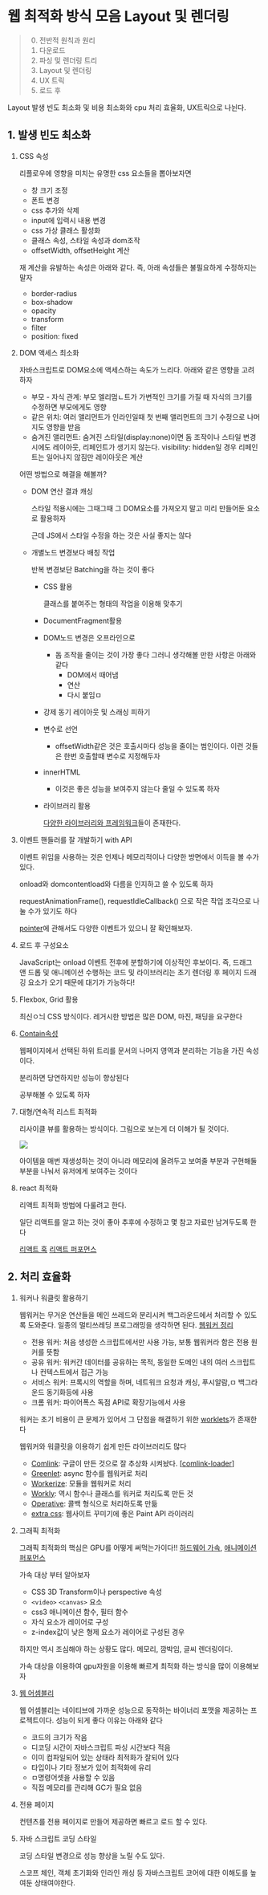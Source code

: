 # 웹 최적화 방식 모음 Layout 및 렌더링

> 0. 전반적 원칙과 원리
> 1. 다운로드
> 2. 파싱 및 렌더링 트리
> 3. Layout 및 렌더링
> 4. UX 트릭
> 5. 로드 후

Layout 발생 빈도 최소화 및 비용 최소화와 cpu 처리 효율화, UX트릭으로 나뉜다.

## 1. 발생 빈도 최소화

1. CSS 속성

   리플로우에 영향을 미치는 유명한 css 요소들을 뽑아보자면

   - 창 크기 조정
   - 폰트 변경
   - css 추가와 삭제
   - input에 입력시 내용 변경
   - css 가상 클래스 활성화
   - 클래스 속성, 스타일 속성과 dom조작
   - offsetWidth, offsetHeight 계산

   재 계산을 유발하는 속성은 아래와 같다. 즉, 아래 속성들은 불필요하게 수정하지는 말자

   - border-radius
   - box-shadow
   - opacity
   - transform
   - filter
   - position: fixed

2. DOM 액세스 최소화

   자바스크립트로 DOM요소에 액세스하는 속도가 느리다. 아래와 같은 영향을 고려하자

   - 부모 - 자식 관계: 부모 엘리멈ㄴ트가 가변적인 크기를 가질 때 자식의 크기를 수정하면 부모에게도 영향
   - 같은 위치: 여러 앨리먼트가 인라인일때 첫 번째 앨리먼트의 크기 수정으로 나머지도 영향을 받음
   - 숨겨진 앨리먼트: 숨겨진 스타일(display:none)이면 돔 조작이나 스타일 변경시에도 레이아웃, 리페인트가 생기지 않는다. visibility: hidden일 경우 리페인트는 일어나지 않짐만 레이아웃은 계산

   어떤 방법으로 해결을 해볼까?

   - DOM 연산 결과 캐싱

     스타일 적용시에는 그때그때 그 DOM요소를 가져오지 말고 미리 만들어둔 요소로 활용하자

     근데 JS에서 스타일 수정을 하는 것은 사실 좋지는 않다

   - 개별노드 변경보다 배칭 작업

     반복 변경보단 Batching을 하는 것이 좋다

     - CSS 활용

       클래스를 붙여주는 형태의 작업을 이용해 맞추기

     - DocumentFragment활용

     - DOM노드 변경은 오프라인으로

       - 돔 조작을 줄이는 것이 가장 좋다 그러니 생각해볼 만한 사항은 아래와 같다
         - DOM에서 때어냄
         - 연산
         - 다시 붙임ㅁ

     - 강제 동기 레이아웃 및 스래싱 피하기

     - 변수로 선언

       - offsetWidth같은 것은 호출시마다 성능을 줄이는 범인이다. 이런 것들은 한번 호출할때 변수로 지정해두자

     - innerHTML

       - 이것은 좋은 성능을 보여주지 않는다 줄일 수 있도록 하자

     - 라이브러리 활용

       [다양한 라이브러리와 프레임워크](https://medium.com/dailyjs/a-realworld-comparison-of-front-end-frameworks-2020-4e50655fe4c1)들이 존재한다.

3. 이벤트 핸들러를 잘 개발하기 with API

   이벤트 위임을 사용하는 것은 언제나 메모리적이나 다양한 방면에서 이득을 볼 수가 있다.

   onload와 domcontentload와 다름을 인지하고 쓸 수 있도록 하자

   requestAnimationFrame(), requestIdleCallback() 으로 작은 작업 조각으로 나눌 수가 있기도 하다

   [pointer](https://developers.google.com/web/fundamentals/design-and-ux/input/touch?hl=ko)에 관해서도 다양한 이벤트가 있으니 잘 확인해보자.

4. 로드 후 구성요소

    JavaScript는 onload 이벤트 전후에 분할하기에 이상적인 후보이다. 즉, 드래그 앤 드롭 및 애니메이션 수행하는 코드 및 라이브러리는 초기 렌더링 후 페이지 드래깅 요소가 오기 때문에 대기가 가능하다!

5. Flexbox, Grid 활용

   최신ㅇ늬 CSS 방식이다. 레거시한 방법은 많은 DOM, 마진, 패딩을 요구한다

6. [Contain속성](https://developer.mozilla.org/en-US/docs/Web/CSS/contain)

   웹페이지에서 선택된 하위 트리를 문서의 나머지 영역과 분리하는 기능을 가진 속성이다.

   분리하면 당연하지만 성능이 향상된다

   공부해볼 수 있도록 하자

7. 대형/연속적 리스트 최적화

   리사이클 뷰를 활용하는 방식이다. 그림으로 보는게 더 이해가 될 것이다.

   ![](recycle.png)

   아이템을 매번 재생성하는 것이 아니라 메모리에 올려두고 보여줄 부분과 구현해둘 부분을 나눠서 유저에게 보여주는 것이다

8. react 최적화

   리액트 최적화 방법에 다룰려고 한다.

   일단 리액트를 알고 하는 것이 좋아 추후에 수정하고 몇 참고 자료만 남겨두도록 한다

   [리액트 훅](https://medium.com/vingle-tech-blog/react-hook-ec3f25c2d8fa)  [리액트 퍼포먼스](https://medium.com/myheritage-engineering/how-to-greatly-improve-your-react-app-performance-e70f7cbbb5f6)

## 2. 처리 효율화

1. 워커나 워클릿 활용하기

   웹워커는 무거운 연산들을 메인 쓰레드와 분리시켜 백그라운드에서 처리할 수 있도록 도와준다. 일종의 멀티쓰레딩 프로그래밍을 생각하면 된다. [웹워커 정리](https://pks2974.medium.com/web-worker-%EA%B0%84%EB%8B%A8-%EC%A0%95%EB%A6%AC%ED%95%98%EA%B8%B0-4ec90055aa4d)

   - 전용 워커: 처음 생성한 스크립트에서만 사용 가능, 보통 웹워커라 함은 전용 원커를 뜻함
   - 공유 워커: 워커간 데이터를 공유하는 목적, 동일한 도메인 내의 여러 스크립트나 컨텍스트에서 접근 가능
   - 서비스 워커: 프록시의 역할을 하며, 네트워크 요청과 캐싱, 푸시알람,ㅁ 백그라운드 동기화등에 사용
   - 크롬 워커: 파이어폭스 독점 API로 확장기능에서 사용

   워커는 초기 비용이 큰 문제가 있어서 그 단점을 해결하기 위한 [worklets](https://developer.mozilla.org/en-US/docs/Web/API/Worklet)가 존재한다

   웹워커와 워클릿을 이용하기 쉽게 만든 라이브러리도 많다

   - [Comlink](https://github.com/GoogleChromeLabs/comlink): 구글이 만든 것으로 잘 추상화 시켜놨다. [[comlink-loader](https://github.com/GoogleChromeLabs/comlink-loader)]
   - [Greenlet](https://github.com/developit/greenlet): async 함수를 웹워커로 처리
   - [Workerize](https://github.com/developit/workerize): 모듈을 웹워커로 처리
   - [Workly](https://github.com/pshihn/workly): 역시 함수나 클래스를 워커로 처리도록 만든 것
   - [Operative](https://github.com/padolsey/operative): 콜백 형식으로 처리하도록 만듦
   - [extra css](https://extra-css.netlify.com/): 웹사이트 꾸미기에 좋은 Paint API 라이러리

2. 그래픽 최적화

   그래픽 최적화의 핵심은 GPU를 어떻게 써먹는가이다!! [하드웨어 가속](https://d2.naver.com/helloworld/2061385), [애니메이션 퍼포먼스](https://developer.mozilla.org/en-US/docs/Web/Performance/Animation_performance_and_frame_rate)

   가속 대상 부터 알아보자

   - CSS 3D Transform이나 perspective 속성
   - `<video>` `<canvas>` 요소
   - css3 애니메이션 함수, 필터 함수
   - 자식 요소가 레이어로 구성
   - z-index값이 낮은 형제 요소가 레이어로 구성된 경우

   하지만 역시 조심해야 하는 상황도 많다. 메모리, 깜박임, 글씨 렌더링이다.

   가속 대상을 이용하여 gpu자원을 이용해 빠르게 최적화 하는 방식을 많이 이용해보자

3. [웹 어셈블리](https://developer.mozilla.org/ko/docs/WebAssembly)

   웹 어셈블리는 네이티브에 가까운 성능으로 동작하는 바이너리 포맷을 제공하는 프로젝트이다. 성능이 되게 좋다 이유는 아래와 같다

   - 코드의 크기가 작음
   - 디코딩 시간이 자바스크립트 파싱 시간보다 적음
   - 이미 컴파일되어 있는 상태라 최적화가 잘되어 있다
   - 타입이나 기타 정보가 있어 최적화에 유리
   - ㅁ명령어셋을 사용할 수 있음
   - 직접 메모리를 관리해 GC가 필요 없음

4. 전용 페이지

   컨텐츠를 전용 페이지로 만들어 제공하면 빠르고 로드 할 수 있다.

5. 자바 스크립트 코딩 스타일

   코딩 스타일 변경으로 성능 향상을 노릴 수도 있다. 

   스코프 체인, 객체 초기화와 인라인 캐싱 등 자바스크립트 코어에 대한 이해도를 높여둔 상태여야한다.

   

